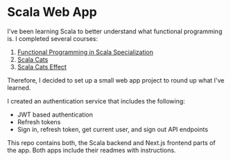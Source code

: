 # Scala Web App

I've been learning Scala to better understand what functional programming is.
I completed several courses:

1. [Functional Programming in Scala Specialization](https://www.coursera.org/specializations/scala)
2. [Scala Cats](https://rockthejvm.com/p/cats)
3. [Scala Cats Effect](https://rockthejvm.com/p/cats-effect)

Therefore, I decided to set up a small web app project to round up what I've learned.

I created an authentication service that includes the following:

-   JWT based authentication
-   Refresh tokens
-   Sign in, refresh token, get current user, and sign out API endpoints

This repo contains both, the Scala backend and Next.js frontend parts of the app.
Both apps include their readmes with instructions.
